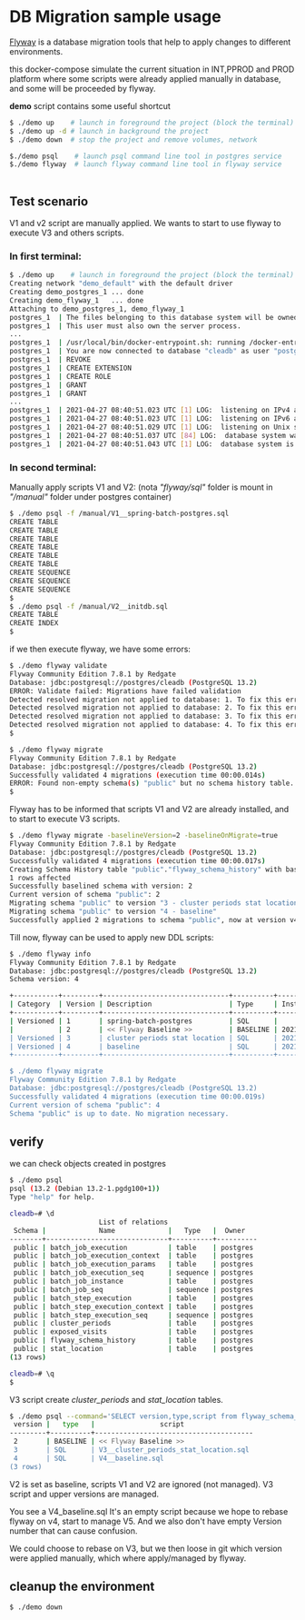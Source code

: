# DB Migration sample usage

[Flyway](https://flywaydb.org/) is a database migration tools that help to apply changes to different environments.

this docker-compose  simulate the current situation in INT,PPROD and PROD platform where
some scripts were already applied manually in database, and some will be proceeded by flyway.

**demo** script contains some useful shortcut
```bash
$ ./demo up    # launch in foreground the project (block the terminal)
$ ./demo up -d # launch in background the project
$ ./demo down  # stop the project and remove volumes, network

$./demo psql    # launch psql command line tool in postgres service
$./demo flyway  # launch flyway command line tool in flyway service
 
```

## Test scenario

V1 and v2 script are manually applied.
We wants to start to use flyway to execute V3 and others scripts.

### In first terminal:
```bash
$ ./demo up    # launch in foreground the project (block the terminal)
Creating network "demo_default" with the default driver
Creating demo_postgres_1 ... done
Creating demo_flyway_1   ... done
Attaching to demo_postgres_1, demo_flyway_1
postgres_1  | The files belonging to this database system will be owned by user "postgres".
postgres_1  | This user must also own the server process.
...
postgres_1  | /usr/local/bin/docker-entrypoint.sh: running /docker-entrypoint-initdb.d/00-init_privileges.sql
postgres_1  | You are now connected to database "cleadb" as user "postgres".
postgres_1  | REVOKE
postgres_1  | CREATE EXTENSION
postgres_1  | CREATE ROLE
postgres_1  | GRANT
postgres_1  | GRANT
...
postgres_1  | 2021-04-27 08:40:51.023 UTC [1] LOG:  listening on IPv4 address "0.0.0.0", port 5432
postgres_1  | 2021-04-27 08:40:51.023 UTC [1] LOG:  listening on IPv6 address "::", port 5432
postgres_1  | 2021-04-27 08:40:51.029 UTC [1] LOG:  listening on Unix socket "/var/run/postgresql/.s.PGSQL.5432"
postgres_1  | 2021-04-27 08:40:51.037 UTC [84] LOG:  database system was shut down at 2021-04-27 08:40:50 UTC
postgres_1  | 2021-04-27 08:40:51.043 UTC [1] LOG:  database system is ready to accept connections
```
### In second terminal:

Manually apply scripts V1 and V2:
(nota *"flyway/sql"* folder is mount in  *"/manual"* folder under postgres container)

```bash
$ ./demo psql -f /manual/V1__spring-batch-postgres.sql
CREATE TABLE
CREATE TABLE
CREATE TABLE
CREATE TABLE
CREATE TABLE
CREATE TABLE
CREATE SEQUENCE
CREATE SEQUENCE
CREATE SEQUENCE
$
$ ./demo psql -f /manual/V2__initdb.sql 
CREATE TABLE
CREATE INDEX
$
```

if we then execute flyway, we have some errors:

```bash
$ ./demo flyway validate
Flyway Community Edition 7.8.1 by Redgate
Database: jdbc:postgresql://postgres/cleadb (PostgreSQL 13.2)
ERROR: Validate failed: Migrations have failed validation
Detected resolved migration not applied to database: 1. To fix this error, either run migrate, or set -ignorePendingMigrations=true.
Detected resolved migration not applied to database: 2. To fix this error, either run migrate, or set -ignorePendingMigrations=true.
Detected resolved migration not applied to database: 3. To fix this error, either run migrate, or set -ignorePendingMigrations=true.
Detected resolved migration not applied to database: 4. To fix this error, either run migrate, or set -ignorePendingMigrations=true.
$

$ ./demo flyway migrate
Flyway Community Edition 7.8.1 by Redgate
Database: jdbc:postgresql://postgres/cleadb (PostgreSQL 13.2)
Successfully validated 4 migrations (execution time 00:00.014s)
ERROR: Found non-empty schema(s) "public" but no schema history table. Use baseline() or set baselineOnMigrate to true to initialize the schema history table.
$
```

Flyway has to be informed that scripts V1 and V2 are already installed, and to start to execute V3 scripts.
```bash
$ ./demo flyway migrate -baselineVersion=2 -baselineOnMigrate=true
Flyway Community Edition 7.8.1 by Redgate
Database: jdbc:postgresql://postgres/cleadb (PostgreSQL 13.2)
Successfully validated 4 migrations (execution time 00:00.017s)
Creating Schema History table "public"."flyway_schema_history" with baseline ...
1 rows affected
Successfully baselined schema with version: 2
Current version of schema "public": 2
Migrating schema "public" to version "3 - cluster periods stat location"
Migrating schema "public" to version "4 - baseline"
Successfully applied 2 migrations to schema "public", now at version v4 (execution time 00:00.059s)
```

Till now, flyway can be used to apply new DDL scripts:

```bash
$ ./demo flyway info
Flyway Community Edition 7.8.1 by Redgate
Database: jdbc:postgresql://postgres/cleadb (PostgreSQL 13.2)
Schema version: 4

+-----------+---------+-------------------------------+----------+---------------------+----------------+
| Category  | Version | Description                   | Type     | Installed On        | State          |
+-----------+---------+-------------------------------+----------+---------------------+----------------+
| Versioned | 1       | spring-batch-postgres         | SQL      |                     | Below Baseline |
|           | 2       | << Flyway Baseline >>         | BASELINE | 2021-04-27 08:52:05 | Baseline       |
| Versioned | 3       | cluster periods stat location | SQL      | 2021-04-27 08:52:05 | Success        |
| Versioned | 4       | baseline                      | SQL      | 2021-04-27 08:52:05 | Success        |
+-----------+---------+-------------------------------+----------+---------------------+----------------+

$ ./demo flyway migrate 
Flyway Community Edition 7.8.1 by Redgate
Database: jdbc:postgresql://postgres/cleadb (PostgreSQL 13.2)
Successfully validated 4 migrations (execution time 00:00.019s)
Current version of schema "public": 4
Schema "public" is up to date. No migration necessary.
```

## verify

we can check objects created in postgres

```bash
$ ./demo psql
psql (13.2 (Debian 13.2-1.pgdg100+1))
Type "help" for help.

cleadb=# \d
                      List of relations
 Schema |             Name             |   Type   |  Owner   
--------+------------------------------+----------+----------
 public | batch_job_execution          | table    | postgres
 public | batch_job_execution_context  | table    | postgres
 public | batch_job_execution_params   | table    | postgres
 public | batch_job_execution_seq      | sequence | postgres
 public | batch_job_instance           | table    | postgres
 public | batch_job_seq                | sequence | postgres
 public | batch_step_execution         | table    | postgres
 public | batch_step_execution_context | table    | postgres
 public | batch_step_execution_seq     | sequence | postgres
 public | cluster_periods              | table    | postgres
 public | exposed_visits               | table    | postgres
 public | flyway_schema_history        | table    | postgres
 public | stat_location                | table    | postgres
(13 rows)

cleadb=# \q
$
````
V3 script create *cluster_periods* and *stat_location* tables.

```bash
$ ./demo psql --command='SELECT version,type,script from flyway_schema_history'
 version |   type   |                script                 
---------+----------+---------------------------------------
 2       | BASELINE | << Flyway Baseline >>
 3       | SQL      | V3__cluster_periods_stat_location.sql
 4       | SQL      | V4__baseline.sql
(3 rows)
````
V2 is set as baseline, scripts V1 and V2 are ignored (not managed).
V3 script and upper versions are managed.

You see a V4_baseline.sql It's an empty script because we hope to rebase flyway on v4, start to manage V5.
And we also don't have empty Version number that can cause confusion.

We could choose to rebase on V3, but we then loose in git which version were applied manually, which where apply/managed by flyway.

## cleanup the environment

```bash
$ ./demo down
```
